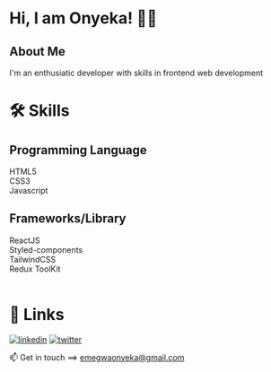 
# Hi, I am Onyeka! ✌🏾


## About Me
I'm an enthusiatic developer with skills in frontend web development


# 🛠 Skills
## Programming Language
HTML5 <br />
CSS3 <br />
Javascript <br />

## Frameworks/Library
ReactJS <br />
Styled-components <br />
TailwindCSS <br />
Redux ToolKit <br />
<br />


# 🔗 Links

[![linkedin](https://img.shields.io/badge/linkedin-0A66C2?style=for-the-badge&logo=linkedin&logoColor=white)](https://www.linkedin.com/in/onyekaemegwa/)
[![twitter](https://img.shields.io/badge/twitter-1DA1F2?style=for-the-badge&logo=twitter&logoColor=white)](https://twitter.com/onyekaSopuru)


📫 Get in touch ==> emegwaonyeka@gmail.com

